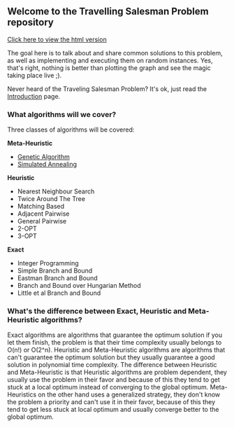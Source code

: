 ## Welcome to the Travelling Salesman Problem repository
[Click here to view the html version](https://pedrohfsd.github.io/TSP/)

The goal here is to talk about and share common solutions to this problem, as well as implementing and executing them on random instances. Yes, that's right, nothing is better than plotting the graph and see the magic taking place live ;).

Never heard of the Traveling Salesman Problem? It's ok, just read the [Introduction](https://pedrohfsd.github.io/TSP/intro) page.

### What algorithms will we cover?
Three classes of algorithms will be covered:

**Meta-Heuristic**
- [Genetic Algorithm](https://pedrohfsd.github.io/TSP/genetic_algorithm.html)
- [Simulated Annealing](https://pedrohfsd.github.io/TSP/simulated_annealing.html)

**Heuristic**
- Nearest Neighbour Search
- Twice Around The Tree
- Matching Based
- Adjacent Pairwise
- General Pairwise
- 2-OPT
- 3-OPT

**Exact**
- Integer Programming
- Simple Branch and Bound
- Eastman Branch and Bound
- Branch and Bound over Hungarian Method
- Little et al Branch and Bound

### What's the difference between Exact, Heuristic and Meta-Heuristic algorithms?
Exact algorithms are algorithms that guarantee the optimum solution if you let them finish, the problem is that their time complexity usually belongs to O(n!) or O(2^n). Heuristic and Meta-Heuristic algorithms are algorithms that can't guarantee the optimum solution but they usually guarantee a good solution in polynomial time complexity. The difference between Heuristic and Meta-Heuristic is that Heuristic algorithms are problem dependent, they usually use the problem in their favor and because of this they tend to get stuck at a local optimum instead of converging to the global optimum. Meta-Heuristics on the other hand uses a generalized strategy, they don't know the problem a priority and can't use it in their favor, because of this they tend to get less stuck at local optimum and usually converge better to the global optimum.
